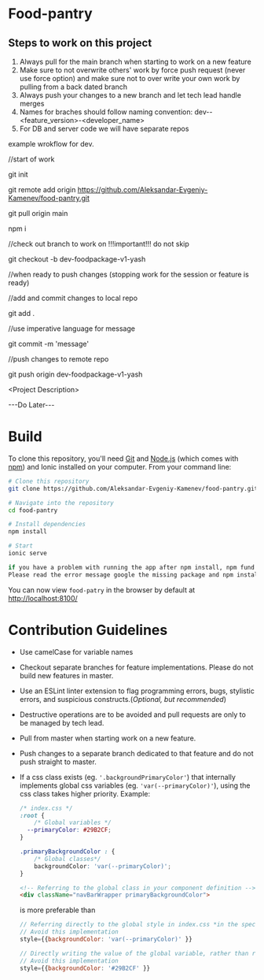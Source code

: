 # Food-pantry

## Steps to work on this project

1. Always pull for the main branch when starting to work on a new feature
2. Make sure to not overwrite others' work by force push request (never use force option) and make sure not to over write your own work by pulling from a back dated branch
3. Always push your changes to a new branch and let tech lead handle merges 
4. Names for braches should follow naming convention: dev-<featuurename>-<feature_version>-<developer_name>
5. For DB and server code we will have separate repos
    
example  wrokflow for dev.

//start of work
    
git init
    
git remote add origin https://github.com/Aleksandar-Evgeniy-Kamenev/food-pantry.git
    
git pull origin main

npm i

//check out branch to work on !!!important!!! do not skip
    
git checkout -b dev-foodpackage-v1-yash

//when ready to push changes (stopping work for the session or feature is ready)

//add and commit changes to local repo
    
git add .

//use imperative language for message  
    
git commit -m 'message'

//push changes to remote repo
    
git push origin dev-foodpackage-v1-yash


\<Project Description>

\---Do Later---

# Build
To clone this repository, you'll need [Git](https://git-scm.com/) and [Node.js](https://nodejs.org/en/download/) (which comes with [npm](http://npmjs.com/)) and Ionic installed on your computer. From your command line:
```bash
# Clone this repository
git clone https://github.com/Aleksandar-Evgeniy-Kamenev/food-pantry.git

# Navigate into the repository
cd food-pantry

# Install dependencies
npm install

# Start
ionic serve

if you have a problem with running the app after npm install, npm fund and npm start you may need to manualy install a missing package.
Please read the error message google the missing package and npm install it as per the instructions on the package page.
```

You can now view ``food-patry`` in the browser by default at [http://localhost:8100/](http://localhost:8000/)

# Contribution Guidelines
- Use camelCase for variable names
- Checkout separate branches for feature implementations. Please do not build new features in master.
- Use an ESLint linter extension to flag programming errors, bugs, stylistic errors, and suspicious constructs.(*Optional, but recommended*)
- Destructive operations are to be avoided and pull requests are only to be managed by tech lead. 
- Pull from master when starting work on a new feature.
- Push changes to a separate branch dedicated to that feature and do not push straight to master.

- If a css class exists (eg. ``'.backgroundPrimaryColor'``) that internally implements global css variables (eg. ``'var(--primaryColor)'``), using the css class takes higher priority. 
    Example:
    ```css
    /* index.css */
    :root {
        /* Global variables */
      --primaryColor: #29B2CF;
    }

    .primaryBackgroundColor : {
        /* Global classes*/
        backgroundColor: 'var(--primaryColor)';
    }
    ```
    ```html
    <!-- Referring to the global class in your component definition -->
    <div className="navBarWrapper primaryBackgroundColor">
    ```
    is more preferable than
    ```javascript
    // Referring directly to the global style in index.css *in the specific case that a class already exists*
    // Avoid this implementation
    style={{backgroundColor: 'var(--primaryColor)' }}
    ```
    ```javascript
    // Directly writing the value of the global variable, rather than referring to the global variable itself.
    // Avoid this implementation
    style={{backgroundColor: '#29B2CF' }}
    ```
